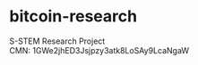 bitcoin-research
================

S-STEM Research Project  
CMN: 1GWe2jhED3Jsjpzy3atk8LoSAy9LcaNgaW
